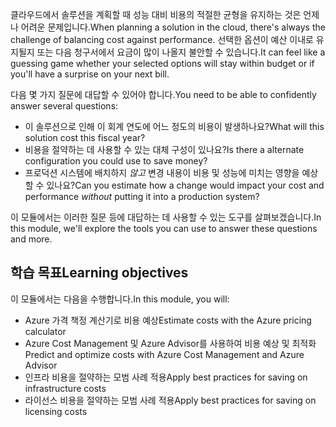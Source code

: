 <span data-ttu-id="88e49-101">클라우드에서 솔루션을 계획할 때 성능 대비 비용의 적절한 균형을 유지하는 것은 언제나 어려운 문제입니다.</span><span class="sxs-lookup"><span data-stu-id="88e49-101">When planning a solution in the cloud, there's always the challenge of balancing cost against performance.</span></span> <span data-ttu-id="88e49-102">선택한 옵션이 예산 이내로 유지될지 또는 다음 청구서에서 요금이 많이 나올지 불안할 수 있습니다.</span><span class="sxs-lookup"><span data-stu-id="88e49-102">It can feel like a guessing game whether your selected options will stay within budget or if you'll have a surprise on your next bill.</span></span>

<span data-ttu-id="88e49-103">다음 몇 가지 질문에 대답할 수 있어야 합니다.</span><span class="sxs-lookup"><span data-stu-id="88e49-103">You need to be able to confidently answer several questions:</span></span>

- <span data-ttu-id="88e49-104">이 솔루션으로 인해 이 회계 연도에 어느 정도의 비용이 발생하나요?</span><span class="sxs-lookup"><span data-stu-id="88e49-104">What will this solution cost this fiscal year?</span></span>
- <span data-ttu-id="88e49-105">비용을 절약하는 데 사용할 수 있는 대체 구성이 있나요?</span><span class="sxs-lookup"><span data-stu-id="88e49-105">Is there a alternate configuration you could use to save money?</span></span>
- <span data-ttu-id="88e49-106">프로덕션 시스템에 배치하지 _않고_ 변경 내용이 비용 및 성능에 미치는 영향을 예상할 수 있나요?</span><span class="sxs-lookup"><span data-stu-id="88e49-106">Can you estimate how a change would impact your cost and performance _without_ putting it into a production system?</span></span>

<span data-ttu-id="88e49-107">이 모듈에서는 이러한 질문 등에 대답하는 데 사용할 수 있는 도구를 살펴보겠습니다.</span><span class="sxs-lookup"><span data-stu-id="88e49-107">In this module, we'll explore the tools you can use to answer these questions and more.</span></span>

## <a name="learning-objectives"></a><span data-ttu-id="88e49-108">학습 목표</span><span class="sxs-lookup"><span data-stu-id="88e49-108">Learning objectives</span></span>

<span data-ttu-id="88e49-109">이 모듈에서는 다음을 수행합니다.</span><span class="sxs-lookup"><span data-stu-id="88e49-109">In this module, you will:</span></span>

- <span data-ttu-id="88e49-110">Azure 가격 책정 계산기로 비용 예상</span><span class="sxs-lookup"><span data-stu-id="88e49-110">Estimate costs with the Azure pricing calculator</span></span>
- <span data-ttu-id="88e49-111">Azure Cost Management 및 Azure Advisor를 사용하여 비용 예상 및 최적화</span><span class="sxs-lookup"><span data-stu-id="88e49-111">Predict and optimize costs with Azure Cost Management and Azure Advisor</span></span>
- <span data-ttu-id="88e49-112">인프라 비용을 절약하는 모범 사례 적용</span><span class="sxs-lookup"><span data-stu-id="88e49-112">Apply best practices for saving on infrastructure costs</span></span>
- <span data-ttu-id="88e49-113">라이선스 비용을 절약하는 모범 사례 적용</span><span class="sxs-lookup"><span data-stu-id="88e49-113">Apply best practices for saving on licensing costs</span></span>